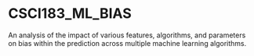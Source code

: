 # CSCI183_ML_BIAS
An analysis of the impact of various features, algorithms, and parameters on bias within the prediction across multiple machine learning algorithms. 
